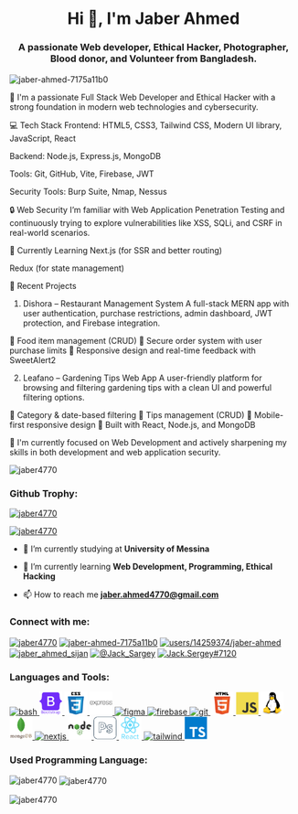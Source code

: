 <h1 align="center">Hi 👋, I'm Jaber Ahmed</h1>
<h3 align="center">A passionate Web developer, Ethical Hacker, Photographer, Blood donor, and Volunteer from Bangladesh.</h3>

<img align="center" src="https://qph.cf2.quoracdn.net/main-qimg-cb0d139e178018df8b3e778369395ac7" alt="jaber-ahmed-7175a11b0"/>

<p>🚀 I'm a passionate Full Stack Web Developer and Ethical Hacker with a strong foundation in modern web technologies and cybersecurity.

💻 Tech Stack
Frontend: HTML5, CSS3, Tailwind CSS, Modern UI library, JavaScript, React

Backend: Node.js, Express.js, MongoDB

Tools: Git, GitHub, Vite, Firebase, JWT

Security Tools: Burp Suite, Nmap, Nessus

🔒 Web Security
I’m familiar with Web Application Penetration Testing and continuously trying to explore vulnerabilities like XSS, SQLi, and CSRF in real-world scenarios.

🧠 Currently Learning
Next.js (for SSR and better routing)

Redux (for state management)

📂 Recent Projects
1. Dishora – Restaurant Management System
A full-stack MERN app with user authentication, purchase restrictions, admin dashboard, JWT protection, and Firebase integration.

🔹 Food item management (CRUD)
🔹 Secure order system with user purchase limits
🔹 Responsive design and real-time feedback with SweetAlert2

2. Leafano – Gardening Tips Web App
A user-friendly platform for browsing and filtering gardening tips with a clean UI and powerful filtering options.

🔹 Category & date-based filtering
🔹 Tips management (CRUD)
🔹 Mobile-first responsive design
🔹 Built with React, Node.js, and MongoDB

🌱 I'm currently focused on Web Development and actively sharpening my skills in both development and web application security.

</p>

<p align="left"> <img src="https://komarev.com/ghpvc/?username=jaber4770&label=Profile%20views&color=0e75b6&style=flat" alt="jaber4770" /> </p>

<h3 align="left">Github Trophy:</h3>
<p align="left">
  <a href="https://github.com/ryo-ma/github-profile-trophy">
    <img src="https://github-profile-trophy.vercel.app/?username=jaber4770&margin-w=20&margin-h=20" alt="jaber4770" />
  </a>
</p>




<p align="left"> <a href="https://twitter.com/jaber4770" target="blank"><img src="https://img.shields.io/twitter/follow/jaber4770?logo=twitter&style=for-the-badge" alt="jaber4770" /></a> </p>

- 🔭 I’m currently studying at **University of Messina**

- 🌱 I’m currently learning **Web Development, Programming, Ethical Hacking**

- 📫 How to reach me **jaber.ahmed4770@gmail.com**

<h3 align="left">Connect with me:</h3>
<p align="left">
<a href="https://twitter.com/jaber4770" target="blank"><img align="center" src="https://raw.githubusercontent.com/rahuldkjain/github-profile-readme-generator/master/src/images/icons/Social/twitter.svg" alt="jaber4770" height="30" width="40" /></a>
<a href="https://linkedin.com/in/jaber-ahmed-7175a11b0" target="blank"><img align="center" src="https://raw.githubusercontent.com/rahuldkjain/github-profile-readme-generator/master/src/images/icons/Social/linked-in-alt.svg" alt="jaber-ahmed-7175a11b0" height="30" width="40" /></a>
<a href="https://stackoverflow.com/users/14259374/jaber-ahmed" target="blank"><img align="center" src="https://raw.githubusercontent.com/rahuldkjain/github-profile-readme-generator/master/src/images/icons/Social/stack-overflow.svg" alt="users/14259374/jaber-ahmed" height="30" width="40" /></a>
<a href="https://instagram.com/jaber_ahmed01" target="blank"><img align="center" src="https://raw.githubusercontent.com/rahuldkjain/github-profile-readme-generator/master/src/images/icons/Social/instagram.svg" alt="jaber_ahmed_sijan" height="30" width="40" /></a>
<a href="https://www.youtube.com/@Jack_Sargey" target="blank"><img align="center" src="https://raw.githubusercontent.com/rahuldkjain/github-profile-readme-generator/master/src/images/icons/Social/youtube.svg" alt="@Jack_Sargey" height="30" width="40" /></a>
<a href="https://www.reddit.com/user/jaber4770" target="blank"><img align="center" src="https://cdn.jsdelivr.net/npm/simple-icons@3.0.1/icons/reddit.svg" alt="Jack.Sergey#7120" height="30" width="40" /></a>
</p><h3 align="left">Languages and Tools:</h3>
<p align="left"> <a href="https://www.gnu.org/software/bash/" target="_blank" rel="noreferrer"> <img src="https://www.vectorlogo.zone/logos/gnu_bash/gnu_bash-icon.svg" alt="bash" width="40" height="40"/> </a> 
<a href="https://getbootstrap.com" target="_blank" rel="noreferrer"> <img src="https://raw.githubusercontent.com/devicons/devicon/master/icons/bootstrap/bootstrap-plain-wordmark.svg" alt="bootstrap" width="40" height="40"/> </a> <a href="https://www.w3schools.com/css/" target="_blank" rel="noreferrer"> <img src="https://raw.githubusercontent.com/devicons/devicon/master/icons/css3/css3-original-wordmark.svg" alt="css3" width="40" height="40"/> </a>   </a> <a href="https://expressjs.com" target="_blank" rel="noreferrer"> <img src="https://raw.githubusercontent.com/devicons/devicon/master/icons/express/express-original-wordmark.svg" alt="express" width="40" height="40"/> </a> <a href="https://www.figma.com/" target="_blank" rel="noreferrer"> <img src="https://www.vectorlogo.zone/logos/figma/figma-icon.svg" alt="figma" width="40" height="40"/> </a> <a href="https://firebase.google.com/" target="_blank" rel="noreferrer"> <img src="https://www.vectorlogo.zone/logos/firebase/firebase-icon.svg" alt="firebase" width="40" height="40"/> </a>  
  <a href="https://git-scm.com/" target="_blank" rel="noreferrer"> <img src="https://www.vectorlogo.zone/logos/git-scm/git-scm-icon.svg" alt="git" width="40" height="40"/> </a>  <a href="https://www.w3.org/html/" target="_blank" rel="noreferrer"> <img src="https://raw.githubusercontent.com/devicons/devicon/master/icons/html5/html5-original-wordmark.svg" alt="html5" width="40" height="40"/> </a> <a href="https://developer.mozilla.org/en-US/docs/Web/JavaScript" target="_blank" rel="noreferrer"> <img src="https://raw.githubusercontent.com/devicons/devicon/master/icons/javascript/javascript-original.svg" alt="javascript" width="40" height="40"/> </a> <a href="https://www.linux.org/" target="_blank" rel="noreferrer"> <img src="https://raw.githubusercontent.com/devicons/devicon/master/icons/linux/linux-original.svg" alt="linux" width="40" height="40"/> </a> <a href="https://www.mongodb.com/" target="_blank" rel="noreferrer"> <img src="https://raw.githubusercontent.com/devicons/devicon/master/icons/mongodb/mongodb-original-wordmark.svg" alt="mongodb" width="40" height="40"/> </a> <a href="https://nextjs.org/" target="_blank" rel="noreferrer"> <img src="https://cdn.worldvectorlogo.com/logos/nextjs-2.svg" alt="nextjs" width="40" height="40"/> </a> <a href="https://nodejs.org" target="_blank" rel="noreferrer"> <img src="https://raw.githubusercontent.com/devicons/devicon/master/icons/nodejs/nodejs-original-wordmark.svg" alt="nodejs" width="40" height="40"/> </a> <a href="https://www.photoshop.com/en" target="_blank" rel="noreferrer"> <img src="https://raw.githubusercontent.com/devicons/devicon/master/icons/photoshop/photoshop-line.svg" alt="photoshop" width="40" height="40"/> </a><a href="https://reactjs.org/" target="_blank" rel="noreferrer"> <img src="https://raw.githubusercontent.com/devicons/devicon/master/icons/react/react-original-wordmark.svg" alt="react" width="40" height="40"/> </a>  <a href="https://tailwindcss.com/" target="_blank" rel="noreferrer"> <img src="https://www.vectorlogo.zone/logos/tailwindcss/tailwindcss-icon.svg" alt="tailwind" width="40" height="40"/> </a> <a href="https://www.typescriptlang.org/" target="_blank" rel="noreferrer"> <img src="https://raw.githubusercontent.com/devicons/devicon/master/icons/typescript/typescript-original.svg" alt="typescript" width="40" height="40"/> </a> </p>
</p>



<h3 align="left">Used Programming Language:</h3>
<p><img align="left" src="https://github-readme-stats.vercel.app/api/top-langs?username=jaber4770&show_icons=true&locale=en&layout=compact" alt="jaber4770" /></p>

<p>&nbsp;<img align="center" src="https://github-readme-stats.vercel.app/api?username=jaber4770&show_icons=true&locale=en" alt="jaber4770" /></p>

<p><img align="center" src="https://github-readme-streak-stats.herokuapp.com/?user=jaber4770&" alt="jaber4770" /></p>


